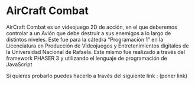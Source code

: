  # AirCraft Combat

AirCraft Combat es un videojuego 2D de acción, en el que deberemos controlar a un Avión que debe destruir a sus enemigos a lo largo de distintos niveles. Este fue para la cátedra “Programación 1” en la Licenciatura en Producción de Videojuegos y Entretenimientos digitales de la Universidad Nacional de Rafaela. 
Este mismo fue realizado a través del framework PHASER 3 y utilizando el lenguaje de programación de JavaScript

Si quieres probarlo puedes hacerlo a través del siguiente link : (poner link)
